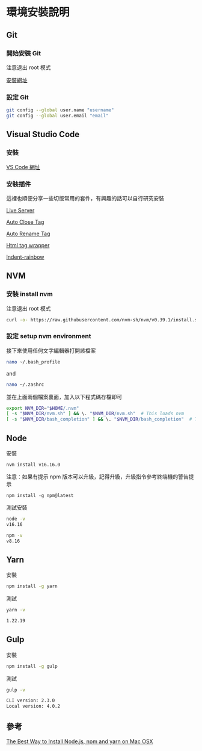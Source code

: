 # 環境安裝說明

## Git

### 開始安裝 Git

注意退出 root 模式

[安裝網址](https://git-scm.com/book/zh-tw/v2/%E9%96%8B%E5%A7%8B-Git-%E5%AE%89%E8%A3%9D%E6%95%99%E5%AD%B8)

### 設定 Git

```bash
git config --global user.name "username"
git config --global user.email "email"
```

## Visual Studio Code

### 安裝

[VS Code 網址](https://code.visualstudio.com/)

### 安裝插件

這裡也順便分享一些切版常用的套件，有興趣的話可以自行研究安裝

[Live Server](https://marketplace.visualstudio.com/items?itemName=ritwickdey.LiveServer)

[Auto Close Tag](https://marketplace.visualstudio.com/items?itemName=formulahendry.auto-close-tag)

[Auto Rename Tag](https://marketplace.visualstudio.com/items?itemName=formulahendry.auto-rename-tag)

[Html tag wrapper](https://marketplace.visualstudio.com/items?itemName=hwencc.html-tag-wrapper)

[Indent-rainbow](https://marketplace.visualstudio.com/items?itemName=oderwat.indent-rainbow)

## NVM

### 安裝 install nvm

注意退出 root 模式

```bash
curl -o- https://raw.githubusercontent.com/nvm-sh/nvm/v0.39.1/install.sh | bash;
```

### 設定 setup nvm environment

接下來使用任何文字編輯器打開該檔案

```bash
nano ~/.bash_profile
```

and

```bash
nano ~/.zashrc
```

並在上面兩個檔案裏面，加入以下程式碼存檔即可

```bash
export NVM_DIR="$HOME/.nvm"
[ -s "$NVM_DIR/nvm.sh" ] && \. "$NVM_DIR/nvm.sh"  # This loads nvm
[ -s "$NVM_DIR/bash_completion" ] && \. "$NVM_DIR/bash_completion"  # This loads nvm bash_completion
```

## Node

安裝

`nvm install v16.16.0`

注意：如果有提示 npm 版本可以升級，記得升級，升級指令參考終端機的警告提示

`npm install -g npm@latest`

測試安裝

```bash
node -v
v16.16

npm -v
v8.16
```

## Yarn

安裝

```bash
npm install -g yarn
```

測試

```bash
yarn -v

1.22.19
```

## Gulp

安裝

```bash
npm install -g gulp
```

測試

```bash
gulp -v

CLI version: 2.3.0
Local version: 4.0.2
```

## 參考

[The Best Way to Install Node.js, npm and yarn on Mac OSX](https://itsromiljain.medium.com/the-best-way-to-install-node-js-npm-and-yarn-on-mac-osx-4d8a8544987a)
